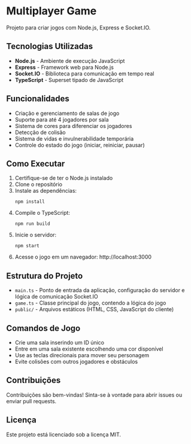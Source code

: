 #  Multiplayer Game

Projeto para criar jogos com Node.js, Express e Socket.IO.

## Tecnologias Utilizadas

- **Node.js** - Ambiente de execução JavaScript
- **Express** - Framework web para Node.js
- **Socket.IO** - Biblioteca para comunicação em tempo real
- **TypeScript** - Superset tipado de JavaScript

## Funcionalidades

- Criação e gerenciamento de salas de jogo
- Suporte para até 4 jogadores por sala
- Sistema de cores para diferenciar os jogadores
- Detecção de colisão
- Sistema de vidas e invulnerabilidade temporária
- Controle do estado do jogo (iniciar, reiniciar, pausar)

## Como Executar

1. Certifique-se de ter o Node.js instalado
2. Clone o repositório
3. Instale as dependências:
   ```
   npm install
   ```
4. Compile o TypeScript:
   ```
   npm run build
   ```
5. Inicie o servidor:
   ```
   npm start
   ```
6. Acesse o jogo em um navegador: http://localhost:3000

## Estrutura do Projeto

- `main.ts` - Ponto de entrada da aplicação, configuração do servidor e lógica de comunicação Socket.IO
- `game.ts` - Classe principal do jogo, contendo a lógica do jogo
- `public/` - Arquivos estáticos (HTML, CSS, JavaScript do cliente)

## Comandos de Jogo

- Crie uma sala inserindo um ID único
- Entre em uma sala existente escolhendo uma cor disponível
- Use as teclas direcionais para mover seu personagem
- Evite colisões com outros jogadores e obstáculos

## Contribuições

Contribuições são bem-vindas! Sinta-se à vontade para abrir issues ou enviar pull requests.

## Licença

Este projeto está licenciado sob a licença MIT.